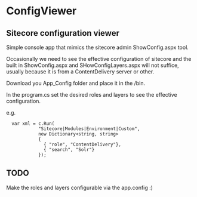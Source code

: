 # ConfigViewer

## Sitecore configuration viewer

Simple console app that mimics the sitecore admin ShowConfig.aspx tool.

Occasionally we need to see the effective configuration of sitecore and the built in ShowConfig.aspx and SHowConfigLayers.aspx will not suffice, usually because it is from a ContentDelivery server or other.

Download you App_Config folder and place it in the /bin.

In the program.cs set the desired roles and layers to see the effective configuration.

e.g.

```
  var xml = c.Run(
            "Sitecore|Modules|Environment|Custom",
            new Dictionary<string, string>
            {
              { "role", "ContentDelivery"},
              { "search", "Solr"}
            });
```

## TODO
Make the roles and layers configurable via the app.config :)

